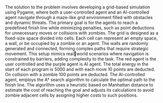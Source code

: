 The solution to the problem involves developing a grid-based simulation using Pygame, where 
both a user-controlled agent and an AI-controlled agent navigate through a maze-like grid 
environment filled with obstacles and dynamic threats. The primary goal is for the agents to 
reach a predefined finish line while minimizing penalties, such as point deductions for 
unnecessary moves or collisions with zombies.
The grid is designed as a fixed-size space divided into cells. Each cell can represent an empty 
space, a wall, or be occupied by a zombie or an agent. The walls are randomly generated and 
connected, forming complex paths that require strategic movement. This setup mimics realworld scenarios where navigation is constrained by barriers, adding complexity to the task.
The red agent is the user controlled and the purple agent is AI agent. The total energy in the 
start of each program is 5000 and with each move 10 points are deducted. On collision with a 
zombie 100 points are deducted. The AI-controlled agent, employs the A* search algorithm to 
calculate the optimal path to the finish line. The algorithm uses a heuristic based on Manhattan 
distance to estimate the cost of reaching the goal and adjusts its calculations to avoid zombie adjacent cells by assigning higher costs to such positions.
